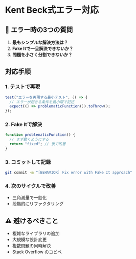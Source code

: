 # Kent Beck式エラー対応

## 🛑 エラー時の3つの質問
1. **最もシンプルな解決方法は？**
2. **Fake Itで一旦解決できないか？**
3. **問題を小さく分割できないか？**

## 対応手順

### 1. テストで再現
```javascript
test("エラーを再現する最小テスト", () => {
  // エラーが起きる条件を最小限で記述
  expect(() => problematicFunction()).toThrow();
});
```

### 2. Fake Itで解決
```javascript
function problematicFunction() {
  // まず動くようにする
  return "fixed"; // 後で改善
}
```

### 3. コミットして記録
```bash
git commit -m "[BEHAVIOR] Fix error with Fake It approach"
```

### 4. 次のサイクルで改善
- 三角測量で一般化
- 段階的にリファクタリング

## ⚠️ 避けるべきこと
- 複雑なライブラリの追加
- 大規模な設計変更
- 複数問題の同時解決
- Stack Overflow のコピペ
